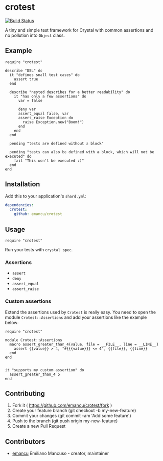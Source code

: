 # crotest
[![Build Status](https://travis-ci.org/emancu/crotest.svg?branch=master)](https://travis-ci.org/emancu/crotest)

A tiny and simple test framework for Crystal with common assertions and no pollution into `Object` class.

## Example

```crystal
require "crotest"

describe "DSL" do
  it "defines small test cases" do
    assert true
  end

  describe "nested describes for a better readability" do
    it "has only a few assertions" do
      var = false

      deny var
      assert_equal false, var
      assert_raise Exception do
        raise Exception.new("Boom!")
      end
    end
  end

  pending "tests are defined without a block"

  pending "tests can also be defined with a block, which will not be executed" do
    fail "This won't be executed :)"
  end
end
```

## Installation

Add this to your application's `shard.yml`:

```yaml
dependencies:
  crotest:
    github: emancu/crotest
```

## Usage

```crystal
require "crotest"
```

Run your tests with `crystal spec`.

### Assertions

- `assert`
- `deny`
- `assert_equal`
- `assert_raise`

### Custom assertions

Extend the assertions used by `Crotest` is really easy.
You need to open the module `Crotest::Assertions` and add your assertions like the example below:


```crystal
require "crotest"

module Crotest::Assertions
  macro assert_greater_than_4(value, file = __FILE__, line = __LINE__)
    assert {{value}} > 4, "#{{{value}}} <= 4", {{file}}, {{line}}
  end
end


it "supports my custom assertion" do
  assert_greater_than_4 5
end
```


## Contributing

1. Fork it ( https://github.com/emancu/crotest/fork )
2. Create your feature branch (git checkout -b my-new-feature)
3. Commit your changes (git commit -am 'Add some feature')
4. Push to the branch (git push origin my-new-feature)
5. Create a new Pull Request

## Contributors

- [emancu](https://github.com/emancu) Emiliano Mancuso - creator, maintainer
